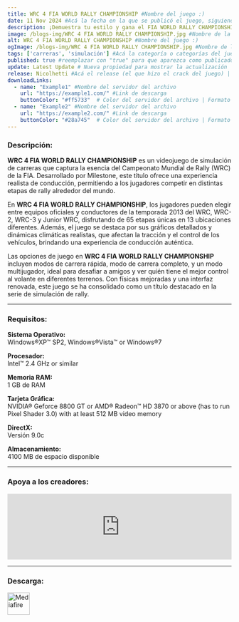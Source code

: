 ```yaml
---
title: WRC 4 FIA WORLD RALLY CHAMPIONSHIP #Nombre del juego :)
date: 11 Nov 2024 #Acá la fecha en la que se publicó el juego, siguiendo este formato: Dia "30", Mes "Oct", Año "2024" = como debe quedar: 30 Oct 2024
description: ¡Demuestra tu estilo y gana el FIA WORLD RALLY CHAMPIONSHIP de la temporada 2013! Experimenta la temporada de FIA World Rally Championship 2013 con los conductores, coches y circuitos de los campeonatos de WRC, WRC 2, WRC 3 y Junior WRC #Acá una mini descripción del juego
image: /blogs-img/WRC 4 FIA WORLD RALLY CHAMPIONSHIP.jpg #Nombre de la imagen, por lo general es exactamente el mismo nombre que el juego excluyendo lo ":" (Dos puntos)
alt: WRC 4 FIA WORLD RALLY CHAMPIONSHIP #Nombre del juego :)
ogImage: /blogs-img/WRC 4 FIA WORLD RALLY CHAMPIONSHIP.jpg #Nombre de la imagen, por lo general es exactamente el mismo nombre que el juego excluyendo lo ":" (Dos puntos)
tags: ['carreras', 'simulación'] #Acá la categoría o categorías del juego, si es más de una se coloca en este formato: ['categoría1', 'categoría2']
published: true #reemplazar con "true" para que aparezca como publicado
update: Latest Update # Nueva propiedad para mostrar la actualización | Formato: v1.0.0
release: Nicolhetti #Acá el release (el que hizo el crack del juego) | Formato: Nicolhetti
downloadLinks:
  - name: "Example1" #Nombre del servidor del archivo
    url: "https://example1.com/" #Link de descarga
    buttonColor: "#ff5733"  # Color del servidor del archivo | Formato hexadecimal | MediaFire: #0171F0 | Buzzheavier: #FF6600 |
  - name: "Example2" #Nombre del servidor del archivo
    url: "https://example2.com/" #Link de descarga
    buttonColor: "#28a745"  # Color del servidor del archivo | Formato hexadecimal | MediaFire: #0171F0 | Buzzheavier: #FF6600 |
---
```


<!--En VSCode seleccionando una palabra, por ejemplo: "WRC 4 FIA WORLD RALLY CHAMPIONSHIP" y apretando Ctrl+F2 se seleccionan todas las palabras iguales-->

### Descripción:
**WRC 4 FIA WORLD RALLY CHAMPIONSHIP** es un videojuego de simulación de carreras que captura la esencia del Campeonato Mundial de Rally (WRC) de la FIA. Desarrollado por Milestone, este título ofrece una experiencia realista de conducción, permitiendo a los jugadores competir en distintas etapas de rally alrededor del mundo. 

En **WRC 4 FIA WORLD RALLY CHAMPIONSHIP**, los jugadores pueden elegir entre equipos oficiales y conductores de la temporada 2013 del WRC, WRC-2, WRC-3 y Junior WRC, disfrutando de 65 etapas únicas en 13 ubicaciones diferentes. Además, el juego se destaca por sus gráficos detallados y dinámicas climáticas realistas, que afectan la tracción y el control de los vehículos, brindando una experiencia de conducción auténtica.

Las opciones de juego en **WRC 4 FIA WORLD RALLY CHAMPIONSHIP** incluyen modos de carrera rápida, modo de carrera completo, y un modo multijugador, ideal para desafiar a amigos y ver quién tiene el mejor control al volante en diferentes terrenos. Con físicas mejoradas y una interfaz renovada, este juego se ha consolidado como un título destacado en la serie de simulación de rally.
<!--Prompt para Chat-GPT: Hazme una descripción para el juego "WRC 4 FIA WORLD RALLY CHAMPIONSHIP" y cada que menciones "WRC 4 FIA WORLD RALLY CHAMPIONSHIP" ponlo en negrita -->

---

### Requisitos:
**Sistema Operativo:**  
Windows®XP™ SP2, Windows®Vista™ or Windows®7

**Procesador:**  
Intel™ 2.4 GHz or similar

**Memoria RAM:**  
1 GB de RAM

**Tarjeta Gráfica:**  
NVIDIA® Geforce 8800 GT or AMD® Radeon™ HD 3870 or above (has to run Pixel Shader 3.0) with at least 512 MB video memory

**DirectX:**  
Versión 9.0c

**Almacenamiento:**  
4100 MB de espacio disponible

<!--Si falta o sobra un requisito se quita o se agrega manteniendo el mismo formato-->

---

### Apoya a los creadores:
<iframe src="https://store.steampowered.com/widget/256330/" frameborder="0" style="background-color: transparent; width: 100% !important; aspect-ratio: 646 / 190;"></iframe>

<!--Reemplazar los numeros (AppID) del juego (en este caso 2668510) por el numero (AppID) correspondiente con el juego a publicar-->
<!--El AppID se encuentra en la URL del Juego en Steam-->

---

### Descarga:

[<img src="https://gist.github.com/cxmeel/0dbc95191f239b631c3874f4ccf114e2/raw/download.svg" alt="Mediafire" height="50" />](https://www.mediafire.com/file/egem5ab6b1bqdzv/WRC_4.zip/file)

<!-- # se debe reemplazar por el link de descarga-->

<!--NOMBRE-DEL-SERVICIO se debe reemplazar por el servicio donde está subido el juego-->